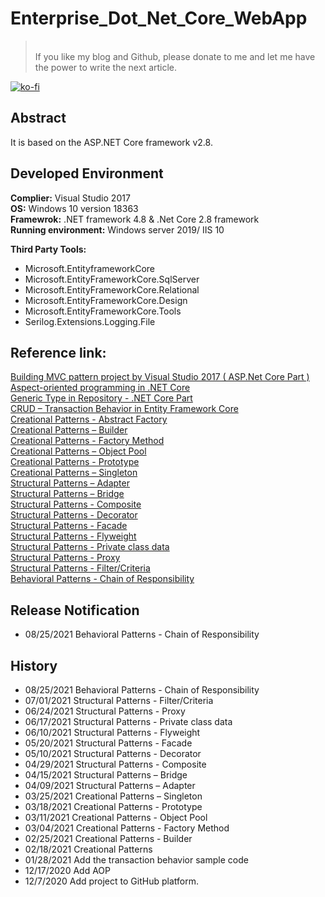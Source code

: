 # Enterprise_Dot_Net_Core_WebApp
>\
>If you like my blog and Github, please donate to me and let me have the power to write the next article.

[![ko-fi](https://www.ko-fi.com/img/githubbutton_sm.svg)](https://ko-fi.com/F1F82YR41)

## Abstract
It is based on the ASP.NET Core framework v2.8.
## Developed Environment
**Complier:** Visual Studio 2017\
**OS:** Windows 10 version 18363\
**Framewrok:** .NET framework 4.8 & .Net Core 2.8 framework\
**Running environment:** Windows server 2019/ IIS 10

**Third Party Tools:**
- Microsoft.EntityframeworkCore
- Microsoft.EntityFrameworkCore.SqlServer
- Microsoft.EntityFrameworkCore.Relational
- Microsoft.EntityFrameworkCore.Design
- Microsoft.EntityFrameworkCore.Tools
- Serilog.Extensions.Logging.File
## Reference link:
[Building MVC pattern project by Visual Studio 2017 ( ASP.Net Core Part )](https://davidskyspace.com/building-mvc-pattern-project-by-visual-studio-2017-asp-net-core-part/)
\
[Aspect-oriented programming in .NET Core](https://davidskyspace.com/aspect-oriented-programming-in-net-core/)
\
[Generic Type in Repository - .NET Core Part](https://davidskyspace.com/generic-type-in-repository-net-core-part/)
\
[CRUD – Transaction Behavior in Entity Framework Core](https://davidskyspace.com/crud-transaction-behavior-in-entity-framework-core/)
\
[Creational Patterns - Abstract Factory](https://davidskyspace.com/creational-patterns-abstract-factory/)
\
[Creational Patterns – Builder](https://davidskyspace.com/creational-patterns-builder/)
\
[Creational Patterns - Factory Method](https://davidskyspace.com/creational-patterns-factory-method/)
\
[Creational Patterns – Object Pool](davidskyspace.com/creational-patterns-object-pool/)
\
[Creational Patterns - Prototype](https://davidskyspace.com/creational-patterns-prototype/)
\
[Creational Patterns – Singleton](https://davidskyspace.com/creational-patterns-singleton/)
\
[Structural Patterns – Adapter](https://davidskyspace.com/structural-patterns-adapter/)
\
[Structural Patterns – Bridge](https://davidskyspace.com/structural-patterns-bridge/)
\
[Structural Patterns - Composite](https://davidskyspace.com/structural-patterns-composite/)
\
[Structural Patterns - Decorator](https://davidskyspace.com/structural-patterns-decorator/)
\
[Structural Patterns - Facade](https://davidskyspace.com/structural-patterns-facade/)
\
[Structural Patterns - Flyweight](https://davidskyspace.com/structural-patterns-flyweight/)
\
[Structural Patterns - Private class data](https://davidskyspace.com/structural-patterns-private-class-data/)
\
[Structural Patterns - Proxy](https://davidskyspace.com/structural-patterns-proxy/)
\
[Structural Patterns - Filter/Criteria](https://davidskyspace.com/structural-patterns-filter-criteria/)
\
[Behavioral Patterns - Chain of Responsibility](https://davidskyspace.com/behavioral-patterns-chain-of-responsibility/)

## Release Notification
- 08/25/2021 Behavioral Patterns - Chain of Responsibility

## History
- 08/25/2021 Behavioral Patterns - Chain of Responsibility
- 07/01/2021 Structural Patterns - Filter/Criteria
- 06/24/2021 Structural Patterns - Proxy
- 06/17/2021 Structural Patterns - Private class data
- 06/10/2021 Structural Patterns - Flyweight
- 05/20/2021 Structural Patterns - Facade
- 05/10/2021 Structural Patterns - Decorator
- 04/29/2021 Structural Patterns - Composite
- 04/15/2021 Structural Patterns – Bridge
- 04/09/2021 Structural Patterns – Adapter
- 03/25/2021 Creational Patterns – Singleton
- 03/18/2021 Creational Patterns - Prototype
- 03/11/2021 Creational Patterns - Object Pool
- 03/04/2021 Creational Patterns - Factory Method
- 02/25/2021 Creational Patterns - Builder
- 02/18/2021 Creational Patterns
- 01/28/2021 Add the transaction behavior sample code
- 12/17/2020 Add AOP
- 12/7/2020 Add project to GitHub platform.
